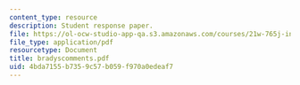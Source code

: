 ```yaml
---
content_type: resource
description: Student response paper.
file: https://ol-ocw-studio-app-qa.s3.amazonaws.com/courses/21w-765j-interactive-and-non-linear-narrative-theory-and-practice-spring-2004/4bda7155b7359c57b059f970a0edeaf7_bradyscomments.pdf
file_type: application/pdf
resourcetype: Document
title: bradyscomments.pdf
uid: 4bda7155-b735-9c57-b059-f970a0edeaf7
---
```


